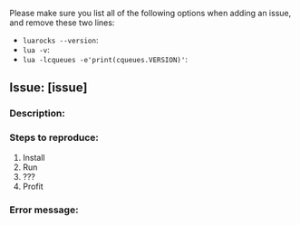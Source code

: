 Please make sure you list all of the following options when adding an
issue, and remove these two lines:

 - `luarocks --version`:
 - `lua -v`:
 - `lua -lcqueues -e'print(cqueues.VERSION)'`:
 
## Issue: [issue]

### Description: 

### Steps to reproduce:

 1. Install
 2. Run
 3. ???
 4. Profit

### Error message:

